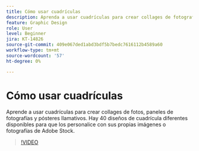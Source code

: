 ```yaml
---
title: Cómo usar cuadrículas
description: Aprenda a usar cuadrículas para crear collages de fotografías, paneles de fotografías y carteles llamativos
feature: Graphic Design
role: User
level: Beginner
jira: KT-14826
source-git-commit: 409e067ded1abd3bdf5b7bedc7616112b4589a60
workflow-type: tm+mt
source-wordcount: '57'
ht-degree: 0%

---
```


# Cómo usar cuadrículas

Aprende a usar cuadrículas para crear collages de fotos, paneles de fotografías y pósteres llamativos. Hay 40 diseños de cuadrícula diferentes disponibles para que los personalice con sus propias imágenes o fotografías de Adobe Stock.

>[!VIDEO](https://video.tv.adobe.com/v/3426934?quality=12&learn=on&hidetitle=true)
